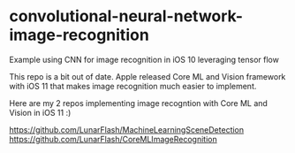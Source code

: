 # convolutional-neural-network-image-recognition
Example using CNN for image recognition in iOS 10 leveraging tensor flow

This repo is a bit out of date. 
Apple released Core ML and Vision framework with iOS 11 that makes image recognition much easier to implement. 

Here are my 2 repos implementing image recogntion with Core ML and Vision in iOS 11 :)

https://github.com/LunarFlash/MachineLearningSceneDetection
https://github.com/LunarFlash/CoreMLImageRecognition

